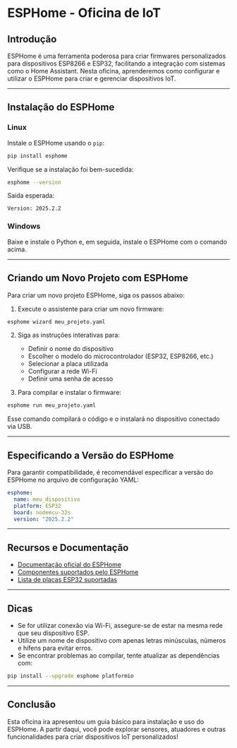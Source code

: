 # ESPHome - Oficina de IoT

## Introdução

ESPHome é uma ferramenta poderosa para criar firmwares personalizados para dispositivos ESP8266 e ESP32, facilitando a integração com sistemas como o Home Assistant. Nesta oficina, aprenderemos como configurar e utilizar o ESPHome para criar e gerenciar dispositivos IoT.

---

## Instalação do ESPHome

### Linux
Instale o ESPHome usando o `pip`:

```sh
pip install esphome
```

Verifique se a instalação foi bem-sucedida:

```sh
esphome --version
```

Saída esperada:

```
Version: 2025.2.2
```

### Windows
Baixe e instale o Python e, em seguida, instale o ESPHome com o comando acima.

---

## Criando um Novo Projeto com ESPHome
Para criar um novo projeto ESPHome, siga os passos abaixo:

1. Execute o assistente para criar um novo firmware:

```sh
esphome wizard meu_projeto.yaml
```

2. Siga as instruções interativas para:
   - Definir o nome do dispositivo
   - Escolher o modelo do microcontrolador (ESP32, ESP8266, etc.)
   - Selecionar a placa utilizada
   - Configurar a rede Wi-Fi
   - Definir uma senha de acesso

3. Para compilar e instalar o firmware:

```sh
esphome run meu_projeto.yaml
```

Esse comando compilará o código e o instalará no dispositivo conectado via USB.

---

## Especificando a Versão do ESPHome

Para garantir compatibilidade, é recomendável especificar a versão do ESPHome no arquivo de configuração YAML:

```yaml
esphome:
  name: meu_dispositivo
  platform: ESP32
  board: nodemcu-32s
  version: "2025.2.2"
```

---

## Recursos e Documentação
- [Documentação oficial do ESPHome](https://esphome.io/)
- [Componentes suportados pelo ESPHome](https://esphome.io/components/)
- [Lista de placas ESP32 suportadas](https://esphome.io/components/esp32)

---

## Dicas
- Se for utilizar conexão via Wi-Fi, assegure-se de estar na mesma rede que seu dispositivo ESP.
- Utilize um nome de dispositivo com apenas letras minúsculas, números e hífens para evitar erros.
- Se encontrar problemas ao compilar, tente atualizar as dependências com:

```sh
pip install --upgrade esphome platformio
```

---

## Conclusão

Esta oficina ira apresentou um guia básico para instalação e uso do ESPHome. A partir daqui, você pode explorar sensores, atuadores e outras funcionalidades para criar dispositivos IoT personalizados!

